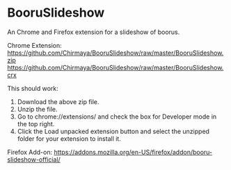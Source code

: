 # BooruSlideshow
An Chrome and Firefox extension for a slideshow of boorus.

Chrome Extension:
https://github.com/Chirmaya/BooruSlideshow/raw/master/BooruSlideshow.zip
https://github.com/Chirmaya/BooruSlideshow/raw/master/BooruSlideshow.crx

This should work:
1. Download the above zip file.
3. Unzip the file.
4. Go to chrome://extensions/ and check the box for Developer mode in the top right.
5. Click the Load unpacked extension button and select the unzipped folder for your extension to install it.

Firefox Add-on:
https://addons.mozilla.org/en-US/firefox/addon/booru-slideshow-official/